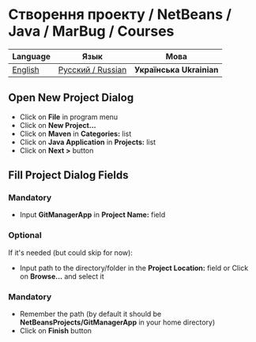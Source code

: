 # Створення проекту / NetBeans / Java / MarBug / Courses

| Language | Язык | Мова |
| -------- | ---- | ---- |
| [English](README.md) | [Русский / Russian](README.ru.md) | **Українська Ukrainian** |

## Open New Project Dialog ##

* Click on **File** in program menu
* Click on **New Project...**
* Click on **Maven** in **Categories:** list
* Click on **Java Application** in **Projects:** list
* Click on **Next >** button

## Fill Project Dialog Fields ##

### Mandatory ###

* Input **GitManagerApp** in **Project Name:** field

### Optional ###

If it's needed (but could skip for now):

* Input path to the directory/folder in the **Project Location:** field or Click on **Browse...** and select it

### Mandatory ###

* Remember the path (by default it should be **NetBeansProjects/GitManagerApp** in your home directory)
* Click on **Finish** button
